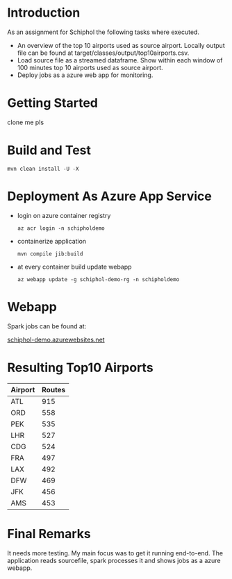 # Introduction 
As an assignment for Schiphol the following tasks where executed. 

- An overview of the top 10 airports used as source airport. Locally output file can be found at target/classes/output/top10airports.csv.
- Load source file as a streamed dataframe. Show within each window of 100 minutes top 10 airports used as source airport.
- Deploy jobs as a azure web app for monitoring.

# Getting Started
clone me pls

# Build and Test
`mvn clean install -U -X`

# Deployment As Azure App Service

- login on azure container registry

  `az acr login -n schipholdemo`

- containerize application

   `mvn compile jib:build`
    
- at every container build update webapp

  `az webapp update -g schiphol-demo-rg -n schipholdemo`
 

# Webapp 

Spark jobs can be found at:

[schiphol-demo.azurewebsites.net](http://schiphol-demo.azurewebsites.net/stages/)
 
 # Resulting Top10 Airports    
 
 
 <div class="foo">
 
 Airport | Routes
 ------ | -----
 ATL     | 915 
 ORD     | 558 
 PEK     | 535  
 LHR     | 527  
 CDG     | 524  
 FRA     | 497  
 LAX     | 492  </div>
 DFW     | 469  
 JFK     | 456  
 AMS     | 453 
 
 # Final Remarks
 
 It needs more testing. My main focus was to get it running end-to-end. 
 The application reads sourcefile, spark processes it and shows jobs as a azure webapp.
 
 